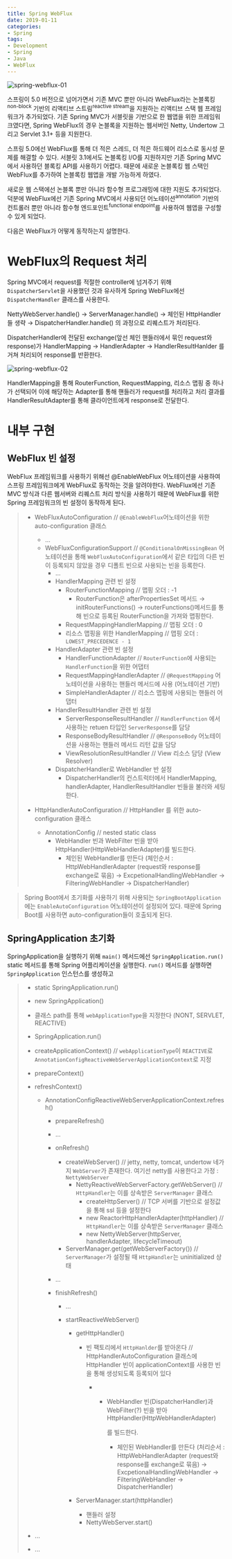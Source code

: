 ```yaml
---
title: Spring WebFlux
date: 2019-01-11
categories:
- Spring
tags:
- Development
- Spring
- Java
- WebFlux
---
```


![spring-webflux-01](https://user-images.githubusercontent.com/18159012/51081064-56923b00-172a-11e9-96b5-1f433a9e8b91.png)

 스프링이 5.0 버전으로 넘어가면서 기존 MVC 뿐만 아니라 WebFlux라는 논블록킹<sup>non-block</sup> 기반의 리액티브 스트림<sup>reactive stream</sup>을 지원하는 리액티브 스택 웹 프레임워크가 추가되었다. 기존 Spring MVC가 서블릿을 기반으로 한 웹앱을 위한 프레임워크였다면, Spring WebFlux의 경우 논블록을 지원하는 웹서버인 Netty, Undertow 그리고 Servlet 3.1+ 등을 지원한다. 

 스프링 5.0에선 WebFlux를 통해 더 적은 스레드, 더 적은 하드웨어 리소스로 동시성 문제를 해결할 수 있다. 서블릿 3.1에서도 논블록킹 I/O를 지원하지만 기존 Spring MVC에서 사용하던 블록킹 API를 사용하기 어렵다. 때문에 새로운 논블록킹 웹 스택인 WebFlux를 추가하여 논블록킹 웹앱을 개발 가능하게 하였다.

 새로운 웹 스택에선 논블록 뿐만 아니라 함수형 프로그래밍에 대한 지원도 추가되었다. 덕분에 WebFlux에선 기존 Spring MVC에서 사용되던 어노테이션<sup>annotation</sup> 기반의 컨트롤러 뿐만 아니라 함수형 엔드포인트<sup>functional endpoint</sup>를 사용하여 웹앱을 구성할 수 있게 되었다.

 다음은 WebFlux가 어떻게 동작하는지 설명한다.

# WebFlux의 Request 처리

Spring MVC에서 request를 적절한 controller에 넘겨주기 위해 `DispatcherServlet`을 사용했던 것과 유사하게 Spring WebFlux에선 `DispatcherHandler` 클래스를 사용한다.

NettyWebServer.handle() → ServerManager.handle() → 체인된 HttpHandler들 생략 → DispatcherHandler.handle() 의 과정으로 리퀘스트가 처리된다.

DispatcherHandler에 전달된 exchange(앞선 체인 핸들러에서 묶인 request와 response)가 HandlerMapping → HandlerAdapter → HandlerResultHanlder 를 거쳐 처리되어 response를 반환한다.

![spring-webflux-02](https://user-images.githubusercontent.com/18159012/51080959-424d3e80-1728-11e9-8025-09ecc4250b78.png)

HandlerMapping을 통해 RouterFunction, RequestMapping, 리소스 맵핑 중 하나가 선택되어 이에 해당하는 Adapter를 통해 핸들러가 request를 처리하고 처리 결과를 HandlerResultAdapter를 통해 클라이언트에게 response로 전달한다.

# 내부 구현

## WebFlux 빈 설정

 WebFlux 프레임워크를 사용하기 위해선 @EnableWebFlux 어노테이션을 사용하여 스프링 프레임워크에게 WebFlux로 동작하는 것을 알려야한다. WebFlux에선 기존 MVC 방식과 다른 웹서버와 리퀘스트 처리 방식을 사용하기 때문에 WebFlux를 위한 Spring 프레임워크의 빈 설정이 동작하게 된다.

> - WebFluxAutoConfiguration //  `@EnableWebFlux`어노테이션을 위한 auto-configuration 클래스
>   - ...
>   - WebFluxConfigurationSupport // `@ConditionalOnMissingBean` 어노테이션을 통해 `WebFluxAutoConfiguration`에서 같은 타입의 다른 빈이 등록되지 않았을 경우 디폴트 빈으로 사용되는 빈을 등록한다.
>     - ...
>     - HandlerMapping 관련 빈 설정
>       - RouterFunctionMapping // 맵핑 오더 : -1
>         - RouterFunction은 afterPropertiesSet 메서드 → initRouterFunctions() → routerFunctions()메서드를 통해 빈으로 등록된 RouterFunction을 가져와 맵핑한다.
>       - RequestMappingHandlerMapping // 맵핑 오더 : 0
>       - 리소스 맵핑을 위한 HandlerMapping // 맵핑 오더 : `LOWEST_PRECEDENCE - 1`
>     - HandlerAdapter 관련 빈 설정
>       - HandlerFunctionAdapter // `RouterFunction`에 사용되는 `HandlerFunction`을 위한 어댑터
>       - RequestMappingHandlerAdapter // `@RequestMapping` 어노테이션을 사용하는 핸들러 메서드에 사용 (어노테이션 기반)
>       - SimpleHandlerAdapter // 리소스 맵핑에 사용되는 핸들러 어댑터
>     - HandlerResultHandler 관련 빈 설정
>       - ServerResponseResultHandler // `HandlerFunction` 에서 사용하는 retuen 타입인 `ServerResponse`를 담당
>       - ResponseBodyResultHandler // `@ResponseBody` 어노테이션을 사용하는 핸들러 메서드 리턴 값을 담당
>       - ViewResolutionResultHandler // View 리소스 담당 (View Resolver)
>     - DispatcherHandler로 WebHandler 반 설정
>       - DispatcherHandler의 컨스트럭터에서 HandlerMapping, handlerAdapter, HandlerResultHandler 빈들을 불러와 세팅한다.
>
> 
>
> - HttpHandlerAutoConfiguration // HttpHandler 를 위한 auto-configuration 클래스
>   - AnnotationConfig // nested static class
>     - WebHandler 빈과 WebFilter 빈을 받아 HttpHandler(HttpWebHandlerAdapter)를 빌드한다.
>       - 체인된 WebHandler를 만든다 
>         (체인순서 : HttpWebHandlerAdapter (request와 response를 exchange로 묶음) → ExcpetionalHandlingWebHandler → FilteringWebHandler → DispatcherHandler)

>  Spring Boot에서 초기화를 사용하기 위해 사용되는 `SpringBootApplication`에는 `EnableAutoConfiguration` 어노테이션이 설정되어 있다. 때문에 Spring Boot를 사용하면 auto-configuration들이 호출되게 된다.

## SpringApplication 초기화

SpringApplication을 실행하기 위해 `main()` 메서드에선 `SpringApplication.run()` static 메서드를 통해 Spring 어플리케이션을 실행한다. `run()` 메서드를 실행하면 `SpringApplication` 인스턴스를 생성하고 

> - static SpringApplication.run()
>
> - new SpringApplication()
>
>  - 클래스 path를 통해 `webApplicationType`을 지정한다 (NONT, SERVLET, REACTIVE)
>
> - SpringApplication.run()
>
>  - createApplicationContext() // `webApplicationType`이 `REACTIVE`로 `AnnotationConfigReactiveWebServerApplicationContext`로 지정
>
>  - prepareContext()
>
>  - refreshContext()
>
>    - AnnotationConfigReactiveWebServerApplicationContext.refresh()
>
>      - prepareRefresh()
>
>      - ...
>
>      - onRefresh()
>
>        - createWebServer() // jetty, netty, tomcat, undertow 네가지 `WebServer`가 존재한다. 여기선 netty를 사용한다고 가정 : `NettyWebServer`
>          - NettyReactiveWebServerFactory.getWebServer() // `HttpHandler`는 이를 상속받은 `ServerManager` 클래스
>            - createHttpServer() // TCP 서버를 기반으로 설정값을 통해 ssl 등을 설정한다
>            - new ReactorHttpHandlerAdapter(httpHandler) // `HttpHandler`는 이를 상속받은 `ServerManager` 클래스
>            - new NettyWebServer(httpServer, handlerAdapter, lifecycleTimeout)
>        - ServerManager.get(getWebServerFactory()) // `ServerManager`가 설정될 때 `HttpHandler`는 uninitialized 상태
>
>      - ...
>
>      - finishRefresh()
>
>        - ...
>
>        - startReactiveWebServer()
>
>          - getHttpHandler()
>
>            - 빈 팩토리에서 `HttpHanlder`를 받아온다 // HttpHandlerAutoConfiguration 클래스에 HttpHandler 빈이 applicationContext를 사용한 빈을 통해 생성되도록 등록되어 있다
>
>              - - WebHandler 빈(DispatcherHandler)과 WebFilter(?) 빈을 받아 HttpHandler(HttpWebHandlerAdapter)
>
>                  를 빌드한다.
>
>                  - 체인된 WebHandler를 만든다 (처리순서 : HttpWebHandlerAdapter (request와 response를 exchange로 묶음) → ExcpetionalHandlingWebHandler → FilteringWebHandler → DispatcherHandler)
>
>          - ServerManager.start(httpHandler)
>
>            - 핸들러 설정
>            - NettyWebServer.start()
>
>  - ...
>
> - ...
